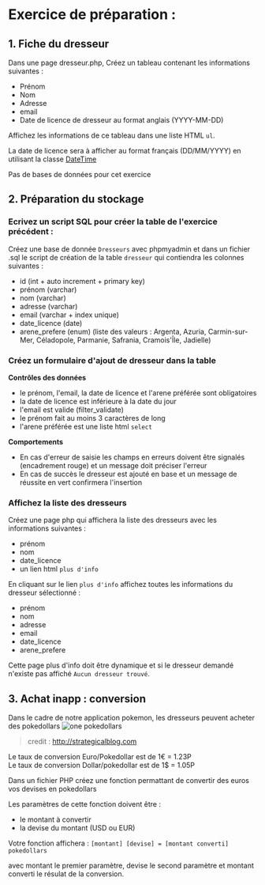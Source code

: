 # Exercice de préparation :

## 1. Fiche du dresseur

Dans une page dresseur.php, Créez un tableau contenant les informations suivantes :
* Prénom
* Nom
* Adresse
* email
* Date de licence de dresseur au format anglais (YYYY-MM-DD)

Affichez les informations de ce tableau dans une liste HTML `ul`.

La date de licence sera à afficher au format français (DD/MM/YYYY) en utilisant la classe [DateTime](http://php.net/manual/fr/class.datetime.php)

Pas de bases de données pour cet exercice

## 2. Préparation du stockage

### Ecrivez un script SQL pour créer la table de l'exercice précédent :

Créez une base de donnée `Dresseurs` avec phpmyadmin et dans un fichier .sql le script de création de la table `dresseur` qui contiendra les colonnes suivantes :
* id (int + auto increment + primary key)
* prénom (varchar)
* nom (varchar)
* adresse (varchar)
* email (varchar + index unique)
* date_licence (date)
* arene_prefere (enum) (liste des valeurs : Argenta, Azuria, Carmin-sur-Mer, Céladopole, Parmanie, Safrania, Cramois'Île, Jadielle)

### Créez un formulaire d'ajout de dresseur dans la table

**Contrôles des données**
* le prénom, l'email, la date de licence et l'arene préférée sont obligatoires
* la date de licence est inférieure à la date du jour
* l'email est valide (filter_validate)
* le prénom fait au moins 3 caractères de long
* l'arene préférée est une liste html `select`

**Comportements**
* En cas d'erreur de saisie les champs en erreurs doivent être signalés (encadrement rouge) et un message doit préciser l'erreur
* En cas de succès le dresseur est ajouté en base et un message de réussite en vert confirmera l'insertion

### Affichez la liste des dresseurs

Créez une page php qui affichera la liste des dresseurs avec les informations suivantes :
* prénom
* nom
* date_licence
* un lien html `plus d'info`

En cliquant sur le lien `plus d'info` affichez toutes les informations du dresseur sélectionné :
* prénom
* nom
* adresse
* email
* date_licence
* arene_prefere

Cette page plus d'info doit être dynamique et si le dresseur demandé n'existe pas affiché `Aucun dresseur trouvé`.


## 3. Achat inapp : conversion

Dans le cadre de notre application pokemon, les dresseurs peuvent acheter des pokedollars ![one pokedollars](http://strategicalblog.com/wp-content/uploads/2012/11/pokedollar-strategicalblog.png)
> credit : http://strategicalblog.com

Le taux de conversion Euro/Pokedollar est de 1€ = 1.23P<br>
Le taux de conversion Dollar/pokedollar est de 1$ = 1.05P

Dans un fichier PHP créez une fonction permattant de convertir des euros vos devises en pokedollars

Les paramètres de cette fonction doivent être :
* le montant à convertir
* la devise du montant (USD ou EUR)

Votre fonction affichera : `[montant] [devise] = [montant converti] pokedollars`

avec montant le premier paramètre, devise le second paramètre et montant converti le résulat de la conversion.
